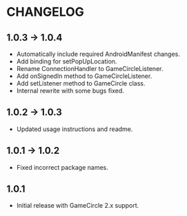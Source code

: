 # CHANGELOG

## 1.0.3 -> 1.0.4
* Automatically include required AndroidManifest changes.
* Add binding for setPopUpLocation.
* Rename ConnectionHandler to GameCircleListener.
* Add onSignedIn method to GameCircleListener.
* Add setListener method to GameCircle class.
* Internal rewrite with some bugs fixed.

## 1.0.2 -> 1.0.3
* Updated usage instructions and readme.

## 1.0.1 -> 1.0.2
* Fixed incorrect package names.

## 1.0.1
* Initial release with GameCircle 2.x support.